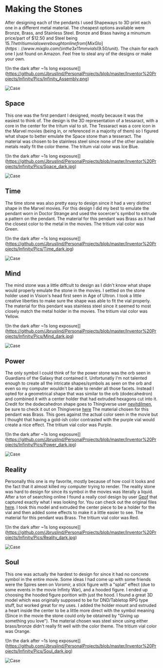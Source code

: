 # Making the Stones 
After designing each of the pendants I used Shapeways to 3D print each one in a different metal material. The cheapest options available were Bronze, Brass, and Stainless Steel. Bronze and 
Brass having a minumum price/part of $12.50 and Steel being $15. The tritium vials were bought online from [MixGlo](https://www.mixglo.com/) in the 3x11mm vials ($9.50/unit). The chain
for each one I just found on Amazon. Feel free to steal any of the designs or make your own. 

![In the dark after ~1s long exposure]](https://github.com/Jbruslind/PersonalProjects/blob/master/Inventor%20Projects/Infinity/Pics/Infinity_Assembly.png)

![Case](https://github.com/Jbruslind/PersonalProjects/blob/master/Inventor%20Projects/Infinity/Pics/Infinity_Assembly.png)

## Space
This one was the first pendant I designed, mostly because it was the easiest to think of. The design is the 3D representation of a tessaract, with a core in the center
for the tritum vial to sit. The Tessaract was a core icon in the Marvel movies (being in, or referenced in a majority of them) so I figured what shape to better
emulate the Space stone than a tesseract. The material was chosen to be stainless steel since none of the other available metals really fit the color theme. 
The tritum vial color was Ice Blue. 

![In the dark after ~1s long exposure]](https://github.com/Jbruslind/PersonalProjects/blob/master/Inventor%20Projects/Infinity/Pics/Space_dark.jpg)

![Case](https://github.com/Jbruslind/PersonalProjects/blob/master/Inventor%20Projects/Infinity/Pics/Space_light_none.jpg)

## Time 
The time stone was also pretty easy to design since it had a very distinct shape in the Marvel movies. For this design I did my best to emulate the pendant worn in Doctor Strange 
and used the socercer's symbol to extrude a pattern on the pendant. The material for this pendant was Brass as it had the closest color to the metal in the movies. The tritium 
vial color was Green. 

![In the dark after ~1s long exposure]](https://github.com/Jbruslind/PersonalProjects/blob/master/Inventor%20Projects/Infinity/Pics/Time_dark.jpg)

![Case](https://github.com/Jbruslind/PersonalProjects/blob/master/Inventor%20Projects/Infinity/Pics/Time_light_none.jpg)

## Mind 
The mind stone was a little diffcult to design as I didn't know what shape would properly emulate the stone in the movies. I settled on the stone holder used in Vision's head first seen 
in Age of Ultron. I took a little creative liberties to make sure the shape was able to fit the vial properly. The material for this pendant was stainless steel since it seemed to most 
closely match the metal holder in the movies. The tritium vial color was Yellow. 

![In the dark after ~1s long exposure]](https://github.com/Jbruslind/PersonalProjects/blob/master/Inventor%20Projects/Infinity/Pics/Mind_dark.jpg)

![Case](https://github.com/Jbruslind/PersonalProjects/blob/master/Inventor%20Projects/Infinity/Pics/Mind_light_none.jpg)

## Power 
The only symbol I could think of for the power stone was the orb seen in Guardians of the Galaxy that contained it. Unfortunatly I'm not talented enough to create all the intricate shapes/symbols
as seen on the orb and even so my computer wouldn't be able to render all those facets. Instead I opted for a geometrical shape that was similar to the orb (dodecahedron) and combined it with a center holder
that had extruded hexagons cut into it. Credit for the dodecahedron shape goes to Thingiverse user [nevitdilmen](https://www.thingiverse.com/nevitdilmen/about), be sure to check it out on Thingiverse
[here](https://www.thingiverse.com/thing:1344625) The material chosen for this pendant was Brass. This goes against the actual color seen in the movie but I thought that having a 
gold-ish color contrasted with the purple vial would create a nice effect. The tritium vial color was Purple. 

![In the dark after ~1s long exposure]](https://github.com/Jbruslind/PersonalProjects/blob/master/Inventor%20Projects/Infinity/Pics/Power_dark.jpg)

![Case](https://github.com/Jbruslind/PersonalProjects/blob/master/Inventor%20Projects/Infinity/Pics/Power_light_none.jpg)

## Reality 
Personally this one is my favorite, mostly because of how cool it looks and the fact that it almost killed my computer trying to render. 
The reality stone was hard to design for since its symbol in the movies was literally a liquid. After a ton of searching online I found a really cool design by user [Geof](https://twitter.com/gmweed/status/928268167981518848)
that captured exactly what I was looking for. You can check out the original files [here](https://www.3dizingof.com/shop/free-designs/borromean-vase/). I took this model and extruded the center piece 
to be a holder for the vial and then added some effects to make it a little easier to see. The material for this pendant was Brass. The tritium vial color was Red. 

![In the dark after ~1s long exposure]](https://github.com/Jbruslind/PersonalProjects/blob/master/Inventor%20Projects/Infinity/Pics/Reality_dark.jpg)

![Case](https://github.com/Jbruslind/PersonalProjects/blob/master/Inventor%20Projects/Infinity/Pics/Reality_light_none.jpg)

## Soul
This one was actually the hardest to design for since it had no concrete symbol in the entire movie. Some ideas I had come up with some friends were the Spires seen on Voromir, a stick figure with 
a "splat" effect (due to some events in the movie Infinty War), and a hooded figure. I ended up choosing the hooded figure porition with just the hood. I found a great 3D model which was originally 
supposed to be for DND/Tabletop RPG type stuff, but worked great for my uses. I added the holder mount and extruded a heart inside the center to be a little more direct with the symbol meaning (Since
in the movie the stone could only be obtained by "Giving up something you love"). The material chosen was steel since using either brass/bronze didn't really fit well with the color theme. The 
tritium vial color was Orange.  

![In the dark after ~1s long exposure]](https://github.com/Jbruslind/PersonalProjects/blob/master/Inventor%20Projects/Infinity/Pics/Soul_dark.jpg)

![Case](https://github.com/Jbruslind/PersonalProjects/blob/master/Inventor%20Projects/Infinity/Pics/Soul_light_none.jpg)